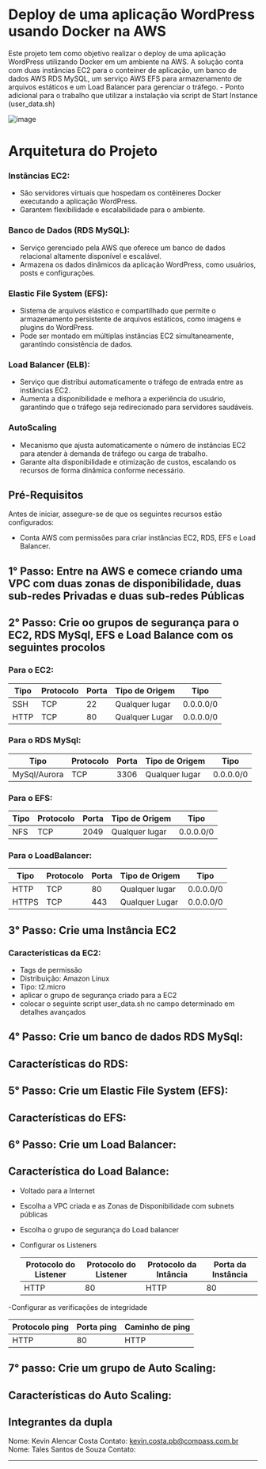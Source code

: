 # Deploy de uma aplicação WordPress usando Docker na AWS
<div>
  Este projeto tem como objetivo realizar o deploy de uma aplicação WordPress utilizando Docker em um ambiente na AWS. A solução conta com duas instâncias EC2 para o conteiner de aplicação, um banco de dados AWS RDS MySQL, um serviço AWS EFS para armazenamento de arquivos estáticos e um Load Balancer para gerenciar o tráfego.
- Ponto adicional para o trabalho que utilizar a instalação via script de Start Instance (user_data.sh)
</div>

![image](https://github.com/user-attachments/assets/67f5ff17-0220-48a0-8e3a-bd49fc57e876) 

# Arquitetura do Projeto
### Instâncias EC2:

- São servidores virtuais que hospedam os contêineres Docker executando a aplicação WordPress.
- Garantem flexibilidade e escalabilidade para o ambiente.

### Banco de Dados (RDS MySQL):

- Serviço gerenciado pela AWS que oferece um banco de dados relacional altamente disponível e escalável.
- Armazena os dados dinâmicos da aplicação WordPress, como usuários, posts e configurações.

### Elastic File System (EFS):

- Sistema de arquivos elástico e compartilhado que permite o armazenamento persistente de arquivos estáticos, como imagens e plugins do WordPress.
- Pode ser montado em múltiplas instâncias EC2 simultaneamente, garantindo consistência de dados.

### Load Balancer (ELB):

- Serviço que distribui automaticamente o tráfego de entrada entre as instâncias EC2.
- Aumenta a disponibilidade e melhora a experiência do usuário, garantindo que o tráfego seja redirecionado para servidores saudáveis.

### AutoScaling

- Mecanismo que ajusta automaticamente o número de instâncias EC2 para atender à demanda de tráfego ou carga de trabalho.
- Garante alta disponibilidade e otimização de custos, escalando os recursos de forma dinâmica conforme necessário.

## Pré-Requisitos

Antes de iniciar, assegure-se de que os seguintes recursos estão configurados:
- Conta AWS com permissões para criar instâncias EC2, RDS, EFS e Load Balancer.
## 1° Passo: Entre na AWS e comece criando uma VPC com duas zonas de disponibilidade, duas sub-redes Privadas e duas sub-redes Públicas
## 2° Passo: Crie oo grupos de segurança para o EC2, RDS MySql, EFS e Load Balance com os seguintes procolos
### Para o EC2:

  | Tipo         | Protocolo|  Porta     | Tipo de Origem   | Tipo        |
  |--------------|----------|------------|------------------|-------------|
  | SSH          | TCP      |   22       | Qualquer lugar   | 0.0.0.0/0   |
  | HTTP         | TCP      |   80       | Qualquer Lugar   | 0.0.0.0/0   |
### Para o RDS MySql:

  | Tipo         | Protocolo|  Porta     | Tipo de Origem   | Tipo        |
  |--------------|----------|------------|------------------|-------------|
  | MySql/Aurora | TCP      |   3306     | Qualquer lugar   | 0.0.0.0/0   |
### Para o EFS:

  | Tipo         | Protocolo|  Porta     | Tipo de Origem   | Tipo        |
  |--------------|----------|------------|------------------|-------------|
  | NFS          | TCP      |   2049     | Qualquer lugar   | 0.0.0.0/0   |
### Para o LoadBalancer:

  | Tipo         | Protocolo|  Porta     | Tipo de Origem   | Tipo        |
  |--------------|----------|------------|------------------|-------------|
  | HTTP          | TCP     |   80       | Qualquer lugar   | 0.0.0.0/0   |
  | HTTPS         | TCP     |   443      | Qualquer Lugar   | 0.0.0.0/0   |

## 3° Passo: Crie uma Instância EC2 
### Características da EC2:
- Tags de permissão
- Distribuição: Amazon Linux
- Tipo: t2.micro
- aplicar o grupo de segurança criado para a EC2
- colocar o seguinte script user_data.sh no campo determinado em detalhes avançados
  
## 4° Passo: Crie um banco de dados RDS MySql:
## Características do RDS:

## 5° Passo: Crie um Elastic File System (EFS):
## Características do EFS:

## 6° Passo: Crie um Load Balancer:
## Característica do Load Balance:
- Voltado para a Internet
- Escolha a VPC criada e as Zonas de Disponibilidade com subnets públicas
- Escolha o grupo de segurança do Load balancer
- Configurar os Listeners
  
  | Protocolo do Listener | Protocolo do Listener |  Protocolo da Intância | Porta da Instância |
  |-----------------------|-----------------------|------------------------|--------------------|
  |        HTTP           |         80            |         HTTP           |       80           |

-Configurar as verificações de integridade

  | Protocolo ping | Porta ping | Caminho de ping |
  |----------------|------------|-----------------|
  |     HTTP       |    80      |     HTTP        |       
  
## 7° passo: Crie um grupo de Auto Scaling:
## Características do Auto Scaling:



## Integrantes da dupla
Nome: Kevin Alencar Costa
Contato: kevin.costa.pb@compass.com.br
Nome: Tales Santos de Souza
Contato: 

---
